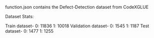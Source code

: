 function.json contains the Defect-Detection dataset from CodeXGLUE

Dataset Stats:

Train dataset- 0: 11836 1: 10018
Validation dataset- 0: 1545 1: 1187
Test dataset- 0: 1477 1: 1255
